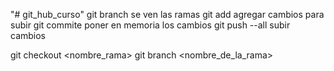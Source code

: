 "# git_hub_curso" 
git branch se ven las ramas
git add agregar cambios para subir 
git commite poner en memoria los cambios 
git push --all subir cambios

git checkout <nombre_rama>
git branch <nombre_de_la_rama>